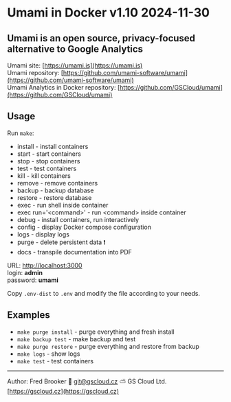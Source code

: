 # Umami in Docker v1.10 2024-11-30

## Umami is an open source, privacy-focused alternative to Google Analytics

Umami site: [https://umami.is](https://umami.is)  
Umami repository: [https://github.com/umami-software/umami](https://github.com/umami-software/umami)  
Umami Analytics in Docker repository: [https://github.com/GSCloud/umami](https://github.com/GSCloud/umami)

## Usage

Run `make`:

- install - install containers
- start - start containers
- stop - stop containers
- test - test containers
- kill - kill containers
- remove - remove containers
- backup - backup database
- restore - restore database
- exec - run shell inside container
- exec run='\<command\>' - run \<command\> inside container
- debug - install containers, run interactively
- config - display Docker compose configuration
- logs - display logs
- purge - delete persistent data ❗️
- docs - transpile documentation into PDF

URL: [http://localhost:3000](http://localhost:3000)  
login: **admin**  
password: **umami**

Copy `.env-dist` to `.env` and modify the file according to your needs.

## Examples

- `make purge install` - purge everything and fresh install
- `make backup test` - make backup and test
- `make purge restore` - purge everything and restore from backup
- `make logs` - show logs
- `make test` - test containers

---

Author: Fred Brooker 💌 <git@gscloud.cz> ⛅️ GS Cloud Ltd. [https://gscloud.cz](https://gscloud.cz)
